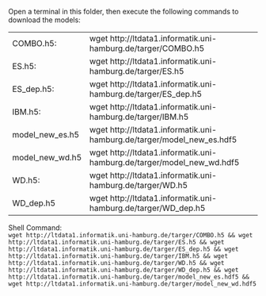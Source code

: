 Open a terminal in this folder, then execute the following commands to download the models:
<table>
<tr><td>COMBO.h5:</td><td>wget http://ltdata1.informatik.uni-hamburg.de/targer/COMBO.h5</td></tr>
<tr><td>ES.h5:</td><td>wget http://ltdata1.informatik.uni-hamburg.de/targer/ES.h5</td></tr>
<tr><td>ES_dep.h5:</td><td>wget http://ltdata1.informatik.uni-hamburg.de/targer/ES_dep.h5</td></tr>
<tr><td>IBM.h5:</td><td>wget http://ltdata1.informatik.uni-hamburg.de/targer/IBM.h5</td></tr>
<tr><td>model_new_es.h5</td><td>wget http://ltdata1.informatik.uni-hamburg.de/targer/model_new_es.hdf5</td></tr>
<tr><td>model_new_wd.h5</td><td>wget http://ltdata1.informatik.uni-hamburg.de/targer/model_new_wd.hdf5</td></tr>
<tr><td>WD.h5:</td><td>wget http://ltdata1.informatik.uni-hamburg.de/targer/WD.h5</td></tr>
<tr><td>WD_dep.h5</td><td>wget http://ltdata1.informatik.uni-hamburg.de/targer/WD_dep.h5</td></tr>
</table>

Shell Command:\
`wget http://ltdata1.informatik.uni-hamburg.de/targer/COMBO.h5 &&
wget http://ltdata1.informatik.uni-hamburg.de/targer/ES.h5 &&
wget http://ltdata1.informatik.uni-hamburg.de/targer/ES_dep.h5 &&
wget http://ltdata1.informatik.uni-hamburg.de/targer/IBM.h5 &&
wget http://ltdata1.informatik.uni-hamburg.de/targer/WD.h5 &&
wget http://ltdata1.informatik.uni-hamburg.de/targer/WD_dep.h5 &&
wget http://ltdata1.informatik.uni-hamburg.de/targer/model_new_es.hdf5 &&
wget http://ltdata1.informatik.uni-hamburg.de/targer/model_new_wd.hdf5`
